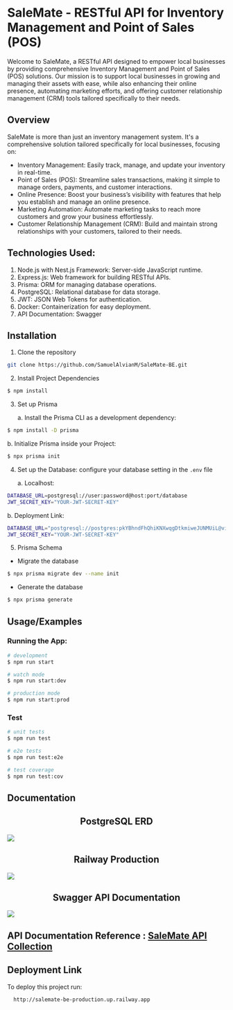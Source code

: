 # SaleMate - RESTful API for Inventory Management and Point of Sales (POS)

Welcome to SaleMate, a RESTful API designed to empower local businesses by providing comprehensive Inventory Management and Point of Sales (POS) solutions. Our mission is to support local businesses in growing and managing their assets with ease, while also enhancing their online presence, automating marketing efforts, and offering customer relationship management (CRM) tools tailored specifically to their needs.

## Overview 
SaleMate is more than just an inventory management system. It's a comprehensive solution tailored specifically for local businesses, focusing on:
- Inventory Management: Easily track, manage, and update your inventory in real-time.
- Point of Sales (POS): Streamline sales transactions, making it simple to manage orders, payments, and customer interactions.
- Online Presence: Boost your business’s visibility with features that help you establish and manage an online presence.
- Marketing Automation: Automate marketing tasks to reach more customers and grow your business effortlessly.
- Customer Relationship Management (CRM): Build and maintain strong relationships with your customers, tailored to their needs.

## Technologies Used:
1. Node.js with Nest.js Framework: Server-side JavaScript runtime.
2. Express.js: Web framework for building RESTful APIs.
3. Prisma: ORM for managing database operations.
4. PostgreSQL: Relational database for data storage.
5. JWT: JSON Web Tokens for authentication.
6. Docker: Containerization for easy deployment.
7. API Documentation: Swagger

## Installation
1. Clone the repository
```bash
git clone https://github.com/SamuelAlvianM/SaleMate-BE.git
```
2. Install Project Dependencies
```bash
$ npm install
```

3. Set up Prisma

    a. Install the Prisma CLI as a development dependency:
```bash
$ npm install -D prisma
```

 b. Initialize Prisma inside your Project:
```bash
$ npx prisma init
```

4. Set up the Database: configure your database setting in the `.env` file

    a. Localhost:
```bash
DATABASE_URL=postgresql://user:password@host:port/database
JWT_SECRET_KEY="YOUR-JWT-SECRET-KEY"
```

b. Deployment Link:
```bash
DATABASE_URL="postgresql://postgres:pkYBhndFhQhiKNXwqgDtkmiweJUNMUiL@viaduct.proxy.rlwy.net:27020/railway"
JWT_SECRET_KEY="YOUR-JWT-SECRET-KEY"
```

5. Prisma Schema
 - Migrate the database
```bash
$ npx prisma migrate dev --name init
```
 - Generate the database
 ```bash
 $ npx prisma generate
 ```


## Usage/Examples

### Running the App:

```bash
# development
$ npm run start

# watch mode
$ npm run start:dev

# production mode
$ npm run start:prod
```

### Test
```bash
# unit tests
$ npm run test

# e2e tests
$ npm run test:e2e

# test coverage
$ npm run test:cov
```

## Documentation
<h2 align="center"> PostgreSQL ERD</h2><img src="https://github.com/SamuelAlvianM/SaleMate-BE/blob/main/src/assets/SaleMate%20ERD.jpg?raw=true">

<h2 align="center"> Railway Production</h2><img src="https://github.com/SamuelAlvianM/SaleMate-BE/blob/main/src/assets/Railway%20Production.jpg?raw=true">

<h2 align="center"> Swagger API Documentation</h2><img src="https://github.com/SamuelAlvianM/SaleMate-BE/blob/main/src/assets/API%20Documentation.png?raw=true">

## API Documentation Reference : [SaleMate API Collection](http://localhost:3000/api)

## Deployment Link

To deploy this project run:

```bash
  http://salemate-be-production.up.railway.app
```

